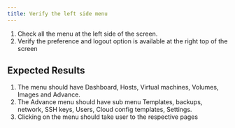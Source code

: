 ```yaml
---
title: Verify the left side menu
---
```

1. Check all the menu at the left side of the screen.
1. Verify the preference and logout option is available at the right top of the screen

## Expected Results
1. The menu should have Dashboard, Hosts, Virtual machines, Volumes, Images and Advance.
1. The Advance menu should have sub menu Templates, backups, network, SSH  keys, Users, Cloud config templates, Settings.
1. Clicking on the menu should take user to the respective pages